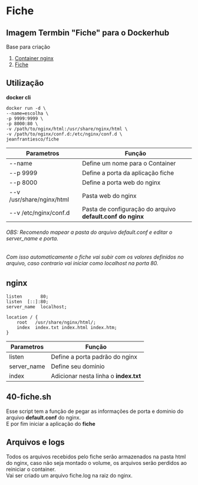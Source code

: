 # Fiche
## Imagem Termbin "Fiche" para o Dockerhub

Base para criação
1. [Container nginx](https://hub.docker.com/_/nginx)
2. [Fiche](https://github.com/solusipse/fiche)

## Utilização

**docker cli**

``` 
docker run -d \
--name=escolha \
-p 9999:9999 \
-p 8000:80 \
-v /path/to/nginx/html:/usr/share/nginx/html \
-v /path/to/nginx/conf.d:/etc/nginx/conf.d \
jeanfrantiesco/fiche
```

| Parametros| Função |
| --- | --- |
| --name | Define um nome para o Container |
| --p 9999 | Define a porta da aplicação fiche |
| --p 8000 | Define a porta web do nginx |
| --v /usr/share/nginx/html | Pasta web do nginx |
| --v /etc/nginx/conf.d | Pasta de configuração do arquivo **default.conf do nginx** |

###### OBS: Recomendo mapear a pasta do arquivo default.conf e editar o server_name e porta.
###### Com isso automaticamente o fiche vai subir com os valores definidos no arquivo, caso contrario vai iniciar como localhost na porta 80.

## nginx

```
listen       80;
listen  [::]:80;
server_name  localhost;

location / {
    root   /usr/share/nginx/html/;
    index  index.txt index.html index.htm;
}
```

| Parametros| Função |
| --- | --- |
| listen | Define a porta padrão do nginx|
| server_name | Define seu dominio |
| index | Adicionar nesta linha o **index.txt** |

## 40-fiche.sh
Esse script tem a função de pegar as informações de porta e dominio do arquivo **default.conf** do nginx. \
E por fim iniciar a aplicação do **fiche**


## Arquivos e logs
Todos os arquivos recebidos pelo fiche serão armazenados na pasta html do nginx, caso não seja montado o volume, os arquivos serão perdidos ao reiniciar o container. \
Vai ser criado um arquivo fiche.log na raiz do nginx.
